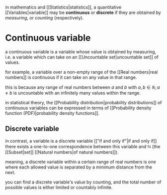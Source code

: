 in mathematics and [[Statistics|statistics]], a quantitative [[Variables|variable]] may be **continuous** or **discrete** if they are obtained by *measuring*, or *counting* (respectively).

# Continuous variable

a continuous variable is a variable whose value is obtained by measuring, i.e. a variable which can take on an [[Uncountable set|uncountable set]] of values.

for example, a variable over a non-empty range of the [[Real numbers|real numbers]] is continuous if it can take on any value in that range.

this is because any range of real numbers between $a$ and $b$ with $a,b\in\mathbb{R};a\neq b$ is uncountable with an infinitely many values within the range.

in statistical theory, the [[Probability distribution|probability distributions]] of continuous variables can be expressed in terms of [[Probability density function (PDF)|probability density functions]].

## Discrete variable

in contrast, a variable is a discrete variable [["if and only if"|if and only if]] there exists a one-to-one correspondence between this variable and $\mathbb{N}$ (the [[Subset|set]] [[Natural numbers|of natural numbers]]).

meaning, a discrete variable within a certain range of real numbers is one where each allowed value is separated by a minimum distance from the next. 

you can find a discrete variable's value by counting, and the total number of possible values is either limited or countably infinite.

